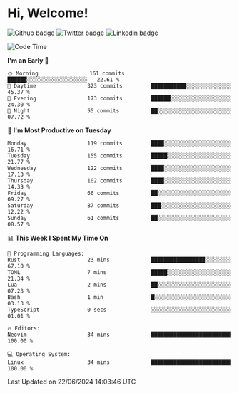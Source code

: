   # Hi, Welcome!
  ![Github badge](https://img.shields.io/github/followers/kraken-afk.svg?style=social&label=Follow&maxAge=2592000)
  [![Twitter badge](https://img.shields.io/badge/-Twitter-00acee?style=flat-square&logo=Twitter&logoColor=white)](https://twitter.com/trshppl)
  [![Linkedin badge](https://img.shields.io/badge/LinkedIn-0077B5?style=flat-square&logo=linkedin&logoColor=white)](https://www.linkedin.com/in/noveanrer)
<!--START_SECTION:waka-->
![Code Time](http://img.shields.io/badge/Code%20Time-232%20hrs%2022%20mins-blue)

**I'm an Early 🐤** 

```text
🌞 Morning                161 commits         ██████░░░░░░░░░░░░░░░░░░░   22.61 % 
🌆 Daytime                323 commits         ███████████░░░░░░░░░░░░░░   45.37 % 
🌃 Evening                173 commits         ██████░░░░░░░░░░░░░░░░░░░   24.30 % 
🌙 Night                  55 commits          ██░░░░░░░░░░░░░░░░░░░░░░░   07.72 % 
```
📅 **I'm Most Productive on Tuesday** 

```text
Monday                   119 commits         ████░░░░░░░░░░░░░░░░░░░░░   16.71 % 
Tuesday                  155 commits         █████░░░░░░░░░░░░░░░░░░░░   21.77 % 
Wednesday                122 commits         ████░░░░░░░░░░░░░░░░░░░░░   17.13 % 
Thursday                 102 commits         ████░░░░░░░░░░░░░░░░░░░░░   14.33 % 
Friday                   66 commits          ██░░░░░░░░░░░░░░░░░░░░░░░   09.27 % 
Saturday                 87 commits          ███░░░░░░░░░░░░░░░░░░░░░░   12.22 % 
Sunday                   61 commits          ██░░░░░░░░░░░░░░░░░░░░░░░   08.57 % 
```


📊 **This Week I Spent My Time On** 

```text
💬 Programming Languages: 
Rust                     23 mins             █████████████████░░░░░░░░   67.10 % 
TOML                     7 mins              █████░░░░░░░░░░░░░░░░░░░░   21.34 % 
Lua                      2 mins              ██░░░░░░░░░░░░░░░░░░░░░░░   07.23 % 
Bash                     1 min               █░░░░░░░░░░░░░░░░░░░░░░░░   03.13 % 
TypeScript               0 secs              ░░░░░░░░░░░░░░░░░░░░░░░░░   01.01 % 

🔥 Editors: 
Neovim                   34 mins             █████████████████████████   100.00 % 

💻 Operating System: 
Linux                    34 mins             █████████████████████████   100.00 % 
```


 Last Updated on 22/06/2024 14:03:46 UTC
<!--END_SECTION:waka-->